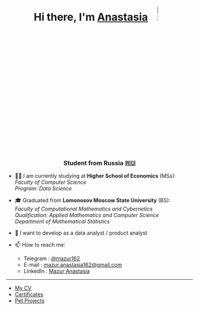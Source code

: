 
<h1 align="center">Hi there, I'm <a href="https://github.com/mazur162" target="_blank">Anastasia</a> 
<img src="https://github.com/blackcater/blackcater/raw/main/images/Hi.gif" width="8%" height="10%"/></h1>
<h3 align="center">Student from Russia 🇷🇺</h3>

- 👩‍💻 I am currently studying at **Higher School of Economics** (MSs):<br />
     _Faculty of Computer Science_<br />
     _Program: Data Science_<br />
- 🎓 Graduated from **Lomonosov Moscow State University** (BS):<br />
     _Faculty of Computational Mathematics and Cybernetics_<br />
     _Qualification: Applied Mathematics and Computer Science_<br />
     _Department of Mathematical Statistics_<br />
- 🌱 I want to develop as a data analyst / product analyst

- 📫 How to reach me: 
   * Telegram : [@mazur162](https://t.me/mazur162)
   * E-mail : [mazur.anastasia162@gmail.com](mailto:mazur.anastasia162@gmail.com)
   * LinkedIn : [Mazur Anastasia](https://www.linkedin.com/in/mazur162/)

________________________________________

- [My CV](https://github.com/mazur162/mazur162/tree/main/CV)
- [Certificates](https://github.com/mazur162/mazur162/tree/main/Certificates)
- [Pet Projects](https://github.com/mazur162/mazur162/tree/main/Pet%20Projects)
